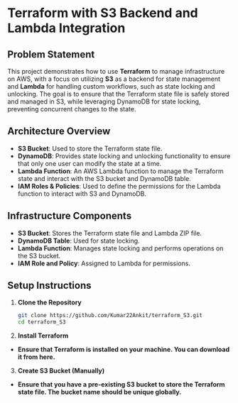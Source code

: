 # Terraform with S3 Backend and Lambda Integration

## Problem Statement

This project demonstrates how to use **Terraform** to manage infrastructure on AWS, with a focus on utilizing **S3** as a backend for state management and **Lambda** for handling custom workflows, such as state locking and unlocking. The goal is to ensure that the Terraform state file is safely stored and managed in S3, while leveraging DynamoDB for state locking, preventing concurrent changes to the state.

## Architecture Overview

- **S3 Bucket**: Used to store the Terraform state file.
- **DynamoDB**: Provides state locking and unlocking functionality to ensure that only one user can modify the state at a time.
- **Lambda Function**: An AWS Lambda function to manage the Terraform state and interact with the S3 bucket and DynamoDB table.
- **IAM Roles & Policies**: Used to define the permissions for the Lambda function to interact with S3 and DynamoDB.

## Infrastructure Components

- **S3 Bucket**: Stores the Terraform state file and Lambda ZIP file.
- **DynamoDB Table**: Used for state locking.
- **Lambda Function**: Manages state locking and performs operations on the S3 bucket.
- **IAM Role and Policy**: Assigned to Lambda for permissions.

## Setup Instructions

1. **Clone the Repository**
   
   ```bash
   git clone https://github.com/Kumar22Ankit/terraform_S3.git
   cd terraform_S3
2. **Install Terraform**

- **Ensure that Terraform is installed on your machine. You can download it from here.**

3. **Create S3 Bucket (Manually)**

- **Ensure that you have a pre-existing S3 bucket to store the Terraform state file. The bucket name should be unique globally.**
